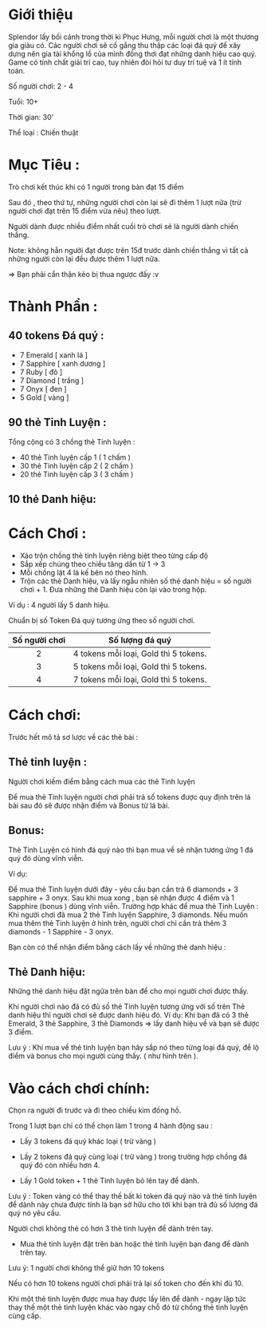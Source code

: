 # Giới thiệu

Splendor lấy bối cảnh trong thời kì Phục Hưng, mỗi người chơi là một thương gia giàu có. Các người chơi sẽ cố gắng thu thập các loại đá quý để xây dựng nên gia tài khổng lồ của mình đồng thơi đạt những danh hiệu cao quý. Game có tính chất giải trí cao, tuy nhiên đòi hỏi tư duy trí tuệ và 1 ít tính toán.

Số người chơi: 2 - 4

Tuổi: 10+

Thời gian: 30'

Thể loại : Chiến thuật

# Mục Tiêu :
Trò chơi kết thúc khi có 1 người trong bàn đạt 15 điểm

Sau đó , theo thứ tự, những người chơi còn lại sẽ đi thêm 1 lượt nữa (trừ người chơi đạt trên 15 điểm vừa nêu) theo lượt.

Người dành được nhiều điểm nhất cuối trò chơi sẽ là người dành chiến thắng.

Note: không hẳn người đạt được trên 15đ trước dành chiến thắng vì tất cả những người còn lại đều được thêm 1 lượt nữa.

=> Bạn phải cẩn thận kẻo bị thua ngược đấy :v
# Thành Phần :
## 40 tokens Đá quý :

- 7 Emerald    [ xanh lá ]
- 7 Sapphire   [ xanh dương ]
- 7 Ruby        [ đỏ ]
- 7 Diamond   [ trắng ]
- 7 Onyx        [ đen ]
- 5 Gold         [ vàng ]

## 90 thẻ Tinh Luyện :

Tổng cộng có 3 chồng thẻ Tinh luyện :

- 40 thẻ Tinh luyện cấp 1 ( 1 chấm )
- 30 thẻ Tinh luyện cấp 2 ( 2 chấm )
- 20 thẻ Tinh luyện cấp 3 ( 3 chấm )

## 10 thẻ Danh hiệu:

# Cách Chơi :

- Xáo trộn chồng thẻ tinh luyện riêng biệt theo từng cấp độ
- Sắp xếp chúng theo chiều tăng dần từ 1 -> 3
- Mỗi chồng lật 4 lá kế bên nó theo hình.
- Trộn các thẻ Danh hiệu, và lấy ngẫu nhiên số thẻ danh hiệu = số người chơi + 1. Đưa những thẻ Danh hiệu còn lại vào trong hộp.

Ví dụ : 4 người lấy 5 danh hiệu.



Chuẩn bị số Token Đá quý tương ứng theo số người chơi.

|Số người chơi|Số lượng đá quý|
|:-------------:|-------------|
|2|4 tokens mỗi loại, Gold thì 5 tokens.|
|3|5 tokens mỗi loại, Gold thì 5 tokens.
|4|7 tokens mỗi loại, Gold thì 5 tokens.|

# Cách chơi:
Trước hết mô tả sơ lược về các thẻ bài :

## Thẻ tinh luyện :
Người chơi kiếm điểm bằng cách mua các thẻ Tinh luyện 

Để mua thẻ Tinh luyện người chơi phải trả số tokens được quy định trên lá bài sau đó sẽ được nhận điểm và Bonus từ lá bài.

## Bonus:

Thẻ Tinh Luyện có hình đá quý nào thì bạn mua về sẽ nhận tương ứng 1 đá quý đó dùng vĩnh viễn.

Ví dụ: 

Để mua thẻ Tinh luyện dưới đây - yêu cầu bạn cần trả 6 diamonds + 3 sapphire + 3 onyx. Sau khi mua xong , bạn sẽ nhận được 4 điểm và 1 Sapphire (bonus ) dùng vĩnh viễn.
Trường hợp khác để mua thẻ Tinh Luyện  : Khi người chơi đã mua 2 thẻ Tinh luyện Sapphire, 3 diamonds. Nếu muốn mua thêm thẻ Tinh luyện ở hình trên, người chơi chỉ cần trả thêm 3 diamonds - 1 Sapphire - 3 onyx.

Bạn còn có thể nhận điểm bằng cách lấy về những thẻ danh hiệu :

## Thẻ Danh hiệu:

Những thẻ danh hiệu đặt ngửa trên bàn để cho mọi người chơi được thấy.

Khi người chơi nào đã có đủ số thẻ Tinh luyện tương ứng với số trên Thẻ danh hiệu thì người chơi sẽ được danh hiệu đó.
Ví dụ: Khi bạn đã có 3 thẻ Emerald, 3 thẻ Sapphire, 3 thẻ Diamonds => lấy danh hiệu về và bạn sẽ được 3 điểm.

Lưu ý : Khi mua về thẻ tinh luyện bạn hãy sắp nó theo từng loại đá quý, để lộ điểm  và bonus cho mọi người cùng thấy. ( như hình trên ).

# Vào cách chơi chính:
Chọn ra người đi trước và đi theo chiều kim đồng hồ.

Trong 1 lượt bạn chỉ có thể chọn làm 1 trong 4 hành động sau :

- Lấy 3 tokens đá quý khác loại ( trừ vàng )

- Lấy 2 tokens đá quý cùng loại ( trừ vàng ) trong trường hợp chồng đá quý đó còn nhiều hơn 4.

- Lấy 1 Gold token +  1 thẻ Tinh luyện bỏ lên tay để dành.

Lưu ý : Token vàng có thể thay thế bất kì token đá quý nào và thẻ tinh luyện để dành này chưa được tính là bạn sở hữu cho tới khi bạn trả đủ số lượng đá quý nó yêu cầu.

Người chơi không thẻ có hơn 3 thẻ tinh luyện để dành trên tay.

- Mua thẻ tinh luyện đặt trên bàn hoặc thẻ tinh luyện bạn đang để dành trên tay.

Lưu ý: 1 người chơi không thể giữ hơn 10 tokens

Nếu có hơn 10 tokens người chơi phải trả lại số token cho đến khi đủ 10.

Khi một thẻ tinh luyện được mua hay được lấy lên để dành - ngay lập tức thay thế một thẻ tinh luyện khác vào ngay chỗ đó từ chồng thẻ tinh luyện cùng cấp.